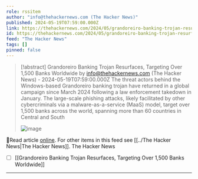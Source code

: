 ```yaml
---
role: rssitem
author: "info@thehackernews.com (The Hacker News)"
published: 2024-05-19T07:59:00.000Z
link: https://thehackernews.com/2024/05/grandoreiro-banking-trojan-resurfaces.html
id: https://thehackernews.com/2024/05/grandoreiro-banking-trojan-resurfaces.html
feed: "The Hacker News"
tags: []
pinned: false
---
```

> [!abstract] Grandoreiro Banking Trojan Resurfaces, Targeting Over 1,500 Banks Worldwide by info@thehackernews.com (The Hacker News) - 2024-05-19T07:59:00.000Z
> The threat actors behind the Windows-based Grandoreiro banking trojan have returned in a global campaign since March 2024 following a law enforcement takedown in January. The large-scale phishing attacks, likely facilitated by other cybercriminals via a malware-as-a-service (MaaS) model, target over 1,500 banks across the world, spanning more than 60 countries in Central and South
>
> ![image](https://blogger.googleusercontent.com/img/b/R29vZ2xl/AVvXsEi5-kZvOVxoh88ywy2pxjyTedNazjZeTetG15AeVqaK0dpeege9CD6e2nGix7xcLI8J5RtixTt0_ADwR6weDe_DL8Zpy5P0W8PgKn5lk0SFi421tllqDPbFLTqy03f-EBXdNDL2FEoIBeqLQcEtMwUf9AH2XFER0KHuzr7EgmKXZEM-6P8C7gydaNIbRKgm/s1600/bank.png)

🔗Read article [online](https://thehackernews.com/2024/05/grandoreiro-banking-trojan-resurfaces.html). For other items in this feed see [[../The Hacker News|The Hacker News]].
The Hacker News
- [ ] [[Grandoreiro Banking Trojan Resurfaces, Targeting Over 1,500 Banks Worldwide]]
- - -

